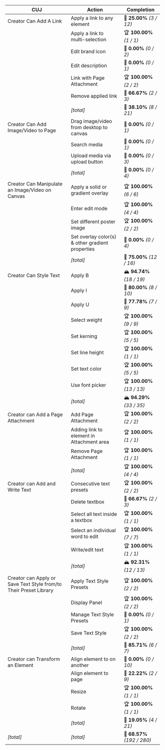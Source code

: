 | **CUJ**                                                           | **Action**                                       | **Completion**              |
| ----------------------------------------------------------------- | ------------------------------------------------ | --------------------------- |
| Creator Can Add A Link                                            | Apply a link to any element                      | 🚨 **25.00%** *(3 / 12)*    |
|                                                                   | Apply a link to multi-selection                  | 🏆 **100.00%** *(1 / 1)*    |
|                                                                   | Edit brand icon                                  | 🚨 **0.00%** *(0 / 2)*      |
|                                                                   | Edit description                                 | 🚨 **0.00%** *(0 / 1)*      |
|                                                                   | Link with Page Attachment                        | 🏆 **100.00%** *(2 / 2)*    |
|                                                                   | Remove applied link                              | 🛴 **66.67%** *(2 / 3)*     |
|                                                                   | *[total]*                                        | 🚨 **38.10%** *(8 / 21)*    |
| Creator Can Add Image/Video to Page                               | Drag image/video from desktop to canvas          | 🚨 **0.00%** *(0 / 1)*      |
|                                                                   | Search media                                     | 🚨 **0.00%** *(0 / 1)*      |
|                                                                   | Upload media via upload button                   | 🚨 **0.00%** *(0 / 3)*      |
|                                                                   | *[total]*                                        | 🚨 **0.00%** *(0 / 4)*      |
| Creator Can Manipulate an Image/Video on Canvas                   | Apply a solid or gradient overlay                | 🏆 **100.00%** *(6 / 6)*    |
|                                                                   | Enter edit mode                                  | 🏆 **100.00%** *(4 / 4)*    |
|                                                                   | Set different poster image                       | 🏆 **100.00%** *(2 / 2)*    |
|                                                                   | Set overlay color(s) & other gradient properties | 🚨 **0.00%** *(0 / 4)*      |
|                                                                   | *[total]*                                        | 🛴 **75.00%** *(12 / 16)*   |
| Creator Can Style Text                                            | Apply B                                          | 🏔️ **94.74%** *(18 / 19)*  |
|                                                                   | Apply I                                          | 🛴 **80.00%** *(8 / 10)*    |
|                                                                   | Apply U                                          | 🛴 **77.78%** *(7 / 9)*     |
|                                                                   | Select weight                                    | 🏆 **100.00%** *(9 / 9)*    |
|                                                                   | Set kerning                                      | 🏆 **100.00%** *(5 / 5)*    |
|                                                                   | Set line height                                  | 🏆 **100.00%** *(1 / 1)*    |
|                                                                   | Set text color                                   | 🏆 **100.00%** *(5 / 5)*    |
|                                                                   | Use font picker                                  | 🏆 **100.00%** *(13 / 13)*  |
|                                                                   | *[total]*                                        | 🏔️ **94.29%** *(33 / 35)*  |
| Creator can Add a Page Attachment                                 | Add Page Attachment                              | 🏆 **100.00%** *(2 / 2)*    |
|                                                                   | Adding link to element in Attachment area        | 🏆 **100.00%** *(1 / 1)*    |
|                                                                   | Remove Page Attachment                           | 🏆 **100.00%** *(1 / 1)*    |
|                                                                   | *[total]*                                        | 🏆 **100.00%** *(4 / 4)*    |
| Creator can Add and Write Text                                    | Consecutive text presets                         | 🏆 **100.00%** *(2 / 2)*    |
|                                                                   | Delete textbox                                   | 🛴 **66.67%** *(2 / 3)*     |
|                                                                   | Select all text inside a textbox                 | 🏆 **100.00%** *(1 / 1)*    |
|                                                                   | Select an individual word to edit                | 🏆 **100.00%** *(7 / 7)*    |
|                                                                   | Write/edit text                                  | 🏆 **100.00%** *(1 / 1)*    |
|                                                                   | *[total]*                                        | 🏔️ **92.31%** *(12 / 13)*  |
| Creator can Apply or Save Text Style from/to Their Preset Library | Apply Text Style Presets                         | 🏆 **100.00%** *(2 / 2)*    |
|                                                                   | Display Panel                                    | 🏆 **100.00%** *(2 / 2)*    |
|                                                                   | Manage Text Style Presets                        | 🚨 **0.00%** *(0 / 1)*      |
|                                                                   | Save Text Style                                  | 🏆 **100.00%** *(2 / 2)*    |
|                                                                   | *[total]*                                        | 🛴 **85.71%** *(6 / 7)*     |
| Creator can Transform an Element                                  | Align element to on another                      | 🚨 **0.00%** *(0 / 10)*     |
|                                                                   | Align element to page                            | 🚨 **22.22%** *(2 / 9)*     |
|                                                                   | Resize                                           | 🏆 **100.00%** *(1 / 1)*    |
|                                                                   | Rotate                                           | 🏆 **100.00%** *(1 / 1)*    |
|                                                                   | *[total]*                                        | 🚨 **19.05%** *(4 / 21)*    |
| *\[total\]*                                                       | *\[total\]*                                      | 🛴 **68.57%** *(192 / 280)* |